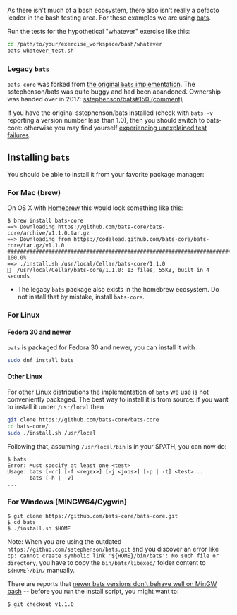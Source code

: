 As there isn't much of a bash ecosystem, there also isn't really a defacto
leader in the bash testing area. For these examples we are using
[bats](https://github.com/bats-core/bats-core). 

Run the tests for the hypothetical "whatever" exercise like this:
```bash
cd /path/to/your/exercise_workspace/bash/whatever
bats whatever_test.sh
```

### Legacy `bats`

`bats-core` was forked from [the original `bats`
implementation](https://github.com/sstephenson/bats).  The sstephenson/bats
was quite buggy and had been abandoned. Ownership was handed over in 2017: 
[sstephenson/bats#150 (comment)](https://github.com/sstephenson/bats/issues/150#issuecomment-323845404)

If you have the original sstephenson/bats installed (check with `bats -v`
reporting a version number less than 1.0), then you should switch to
bats-core: otherwise you may find yourself [experiencing unexplained test
failures](https://github.com/exercism/bash/pull/445).

## Installing `bats`

You should be able to install it from your favorite package manager:

### For Mac (brew)
On OS X
with [Homebrew](https://brew.sh/) this would look something like this:
```
$ brew install bats-core
==> Downloading https://github.com/bats-core/bats-core/archive/v1.1.0.tar.gz
==> Downloading from https://codeload.github.com/bats-core/bats-core/tar.gz/v1.1.0
######################################################################## 100.0%
==> ./install.sh /usr/local/Cellar/bats-core/1.1.0
🍺  /usr/local/Cellar/bats-core/1.1.0: 13 files, 55KB, built in 4 seconds
```

* The legacy `bats` package also exists in the homebrew ecosystem. Do not
install that by mistake, install `bats-core`.

### For Linux

#### Fedora 30 and newer

`bats` is packaged for Fedora 30 and newer, you can install it with

```bash
sudo dnf install bats
```

#### Other Linux

For other Linux distributions the implementation of `bats` we use is not conveniently packaged. The best way to install it is from source: if you want to install it under `/usr/local` then
```bash
git clone https://github.com/bats-core/bats-core
cd bats-core/
sudo ./install.sh /usr/local
```
Following that, assuming `/usr/local/bin` is in your $PATH, you can now do:
```
$ bats
Error: Must specify at least one <test>
Usage: bats [-cr] [-f <regex>] [-j <jobs>] [-p | -t] <test>...
       bats [-h | -v]
...
```

### For Windows (MINGW64/Cygwin)
```
$ git clone https://github.com/bats-core/bats-core.git
$ cd bats
$ ./install.sh $HOME
```
Note: When you are using the outdated `https://github.com/sstephenson/bats.git` and you discover an error like `cp: cannot create symbolic link '${HOME}/bin/bats': No such file or directory`, you have to copy the `bin/bats/libexec/` folder content to `${HOME}/bin/` manually.

There are reports that [newer bats versions don't behave well on MinGW bash](https://github.com/bats-core/bats-core/issues/256) -- before you run the install script, you might want to:
```
$ git checkout v1.1.0
```
